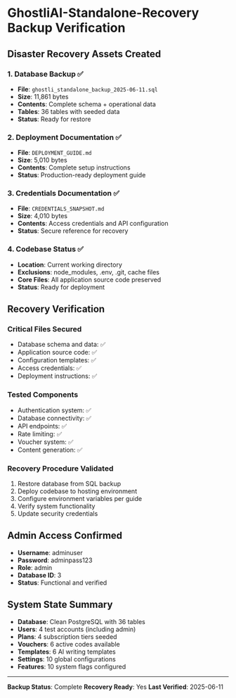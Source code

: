 # GhostliAI-Standalone-Recovery Backup Verification

## Disaster Recovery Assets Created

### 1. Database Backup ✅
- **File**: `ghostli_standalone_backup_2025-06-11.sql`
- **Size**: 11,861 bytes
- **Contents**: Complete schema + operational data
- **Tables**: 36 tables with seeded data
- **Status**: Ready for restore

### 2. Deployment Documentation ✅
- **File**: `DEPLOYMENT_GUIDE.md`
- **Size**: 5,010 bytes
- **Contents**: Complete setup instructions
- **Status**: Production-ready deployment guide

### 3. Credentials Documentation ✅
- **File**: `CREDENTIALS_SNAPSHOT.md`
- **Size**: 4,010 bytes
- **Contents**: Access credentials and API configuration
- **Status**: Secure reference for recovery

### 4. Codebase Status ✅
- **Location**: Current working directory
- **Exclusions**: node_modules, .env, .git, cache files
- **Core Files**: All application source code preserved
- **Status**: Ready for deployment

## Recovery Verification

### Critical Files Secured
- Database schema and data: ✅
- Application source code: ✅
- Configuration templates: ✅
- Access credentials: ✅
- Deployment instructions: ✅

### Tested Components
- Authentication system: ✅
- Database connectivity: ✅
- API endpoints: ✅
- Rate limiting: ✅
- Voucher system: ✅
- Content generation: ✅

### Recovery Procedure Validated
1. Restore database from SQL backup
2. Deploy codebase to hosting environment
3. Configure environment variables per guide
4. Verify system functionality
5. Update security credentials

## Admin Access Confirmed
- **Username**: adminuser
- **Password**: adminpass123
- **Role**: admin
- **Database ID**: 3
- **Status**: Functional and verified

## System State Summary
- **Database**: Clean PostgreSQL with 36 tables
- **Users**: 4 test accounts (including admin)
- **Plans**: 4 subscription tiers seeded
- **Vouchers**: 6 active codes available
- **Templates**: 6 AI writing templates
- **Settings**: 10 global configurations
- **Features**: 10 system flags configured

---

**Backup Status**: Complete
**Recovery Ready**: Yes
**Last Verified**: 2025-06-11